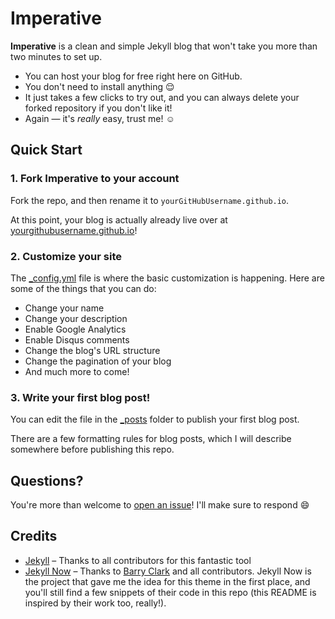 # Imperative

**Imperative** is a clean and simple Jekyll blog that won't take you more than two minutes to set up.

- You can host your blog for free right here on GitHub.
- You don't need to install anything :relieved:
- It just takes a few clicks to try out, and you can always delete your forked repository if you don't like it!
- Again &mdash; it's *really* easy, trust me! :relaxed:

<!-- Insert images and demo here!! -->

## Quick Start
### 1. Fork Imperative to your account

Fork the repo, and then rename it to `yourGitHubUsername.github.io`.

At this point, your blog is actually already live over at [yourgithubusername.github.io](http://yourgithubusername.github.io)!

### 2. Customize your site
The [_config.yml](/_config.yml) file is where the basic customization is happening. Here are some of the things that you can do:

- Change your name
- Change your description
- Enable Google Analytics
- Enable Disqus comments
- Change the blog's URL structure
- Change the pagination of your blog
- And much more to come!

### 3. Write your first blog post!
You can edit the file in the [_posts](/_posts/) folder to publish your first blog post.

There are a few formatting rules for blog posts, which I will describe somewhere before publishing this repo.

## Questions?
You're more than welcome to [open an issue](https://github.com/MaximeKjaer/imperative/issues)! I'll make sure to respond :smile:

## Credits
- [Jekyll](https://github.com/jekyll/jekyll) &ndash; Thanks to all contributors for this fantastic tool
- [Jekyll Now](https://github.com/barryclark/jekyll-now) &ndash; Thanks to [Barry Clark](https://github.com/barryclark) and all contributors. Jekyll Now is the project that gave me the idea for this theme in the first place, and you'll still find a few snippets of their code in this repo (this README is inspired by their work too, really!).
